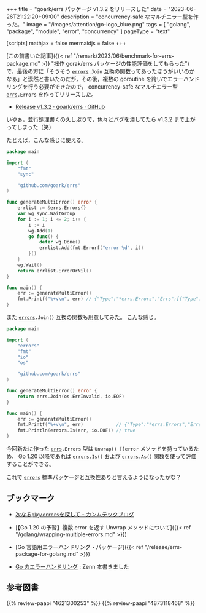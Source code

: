 +++
title = "goark/errs パッケージ v1.3.2 をリリースした"
date =  "2023-06-26T21:22:20+09:00"
description = "concurrency-safe なマルチエラー型を作った。"
image = "/images/attention/go-logo_blue.png"
tags  = [ "golang", "package", "module", "error", "concurrency" ]
pageType = "text"

[scripts]
  mathjax = false
  mermaidjs = false
+++

[この前書いた記事]({{< ref "/remark/2023/06/benchmark-for-errs-package.md" >}} "拙作 gorak/errs パッケージの性能評価をしてもらった")で，最後の方に「そうそう [`errors`]`.Join` 互換の関数ってあったほうがいいのかなぁ」と漠然と書いたのだが，その後，複数の goroutine を跨いでエラーハンドリングを行う必要ができたので， concurrency-safe なマルチエラー型 [`errs`]`.Errors` を作ってリリースした。

- [Release v1.3.2 · goark/errs · GitHub](https://github.com/goark/errs/releases/tag/v1.3.2)

いやぁ，並行処理書くの久しぶりで，色々とバグを潰してたら v1.3.2 まで上がってしまった（笑）

たとえば，こんな感じに使える。

```go {hl_lines=[11,18,22]}
package main

import (
    "fmt"
    "sync"

    "github.com/goark/errs"
)

func generateMultiError() error {
    errlist := &errs.Errors{}
    var wg sync.WaitGroup
    for i := 1; i <= 2; i++ {
        i := i
        wg.Add(1)
        go func() {
            defer wg.Done()
            errlist.Add(fmt.Errorf("error %d", i))
        }()
    }
    wg.Wait()
    return errlist.ErrorOrNil()
}

func main() {
    err := generateMultiError()
    fmt.Printf("%+v\n", err) // {"Type":"*errs.Errors","Errs":[{"Type":"*errors.errorString","Msg":"error 2"},{"Type":"*errors.errorString","Msg":"error 1"}]}
}
```

また [`errors`]`.Join()` 互換の関数も用意してみた。
こんな感じ。

```go {hl_lines=[13]}
package main

import (
    "errors"
    "fmt"
    "io"
    "os"

    "github.com/goark/errs"
)

func generateMultiError() error {
    return errs.Join(os.ErrInvalid, io.EOF)
}

func main() {
    err := generateMultiError()
    fmt.Printf("%+v\n", err)            // {"Type":"*errs.Errors","Errs":[{"Type":"*errors.errorString","Msg":"invalid argument"},{"Type":"*errors.errorString","Msg":"EOF"}]}
    fmt.Println(errors.Is(err, io.EOF)) // true
}
```

今回新たに作った [`errs`]`.Errors` 型は `Unwrap() []error` メソッドを持っているため， [Go] 1.20 以降であれば [`errors`]`.Is()` および [`errors`]`.As()` 関数を使って評価することができる。

これで [`errors`] 標準パッケージと互換性ありと言えるようになったかな？

## ブックマーク

- [次なる`pkg/errors`を探して - カンムテックブログ](https://tech.kanmu.co.jp/entry/2023/06/19/150000)

- [【Go 1.20 の予習】複数 error を返す Unwrap メソッドについて]({{< ref "/golang/wrapping-multiple-errors.md" >}})
- [Go 言語用エラーハンドリング・パッケージ]({{< ref "/release/errs-package-for-golang.md" >}})
- [Go のエラーハンドリング](https://zenn.dev/spiegel/books/error-handling-in-golang) : Zenn 本書きました

[Go]: https://go.dev/
[`errs`]: https://github.com/goark/errs "goark/errs: Error handling for Golang"
[`errors`]: https://pkg.go.dev/errors "errors · pkg.go.dev"

## 参考図書

{{% review-paapi "4621300253" %}} <!-- プログラミング言語Go -->
{{% review-paapi "4873118468" %}} <!-- Go言語による並行処理 -->
